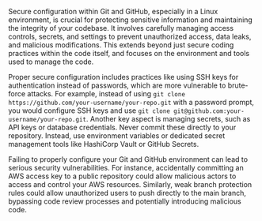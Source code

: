 Secure configuration within Git and GitHub, especially in a Linux environment, is crucial for protecting sensitive information and maintaining the integrity of your codebase. It involves carefully managing access controls, secrets, and settings to prevent unauthorized access, data leaks, and malicious modifications. This extends beyond just secure coding practices within the code itself, and focuses on the environment and tools used to manage the code.

Proper secure configuration includes practices like using SSH keys for authentication instead of passwords, which are more vulnerable to brute-force attacks. For example, instead of using `git clone https://github.com/your-username/your-repo.git` with a password prompt, you would configure SSH keys and use `git clone git@github.com:your-username/your-repo.git`. Another key aspect is managing secrets, such as API keys or database credentials. Never commit these directly to your repository. Instead, use environment variables or dedicated secret management tools like HashiCorp Vault or GitHub Secrets.

Failing to properly configure your Git and GitHub environment can lead to serious security vulnerabilities. For instance, accidentally committing an AWS access key to a public repository could allow malicious actors to access and control your AWS resources. Similarly, weak branch protection rules could allow unauthorized users to push directly to the main branch, bypassing code review processes and potentially introducing malicious code.